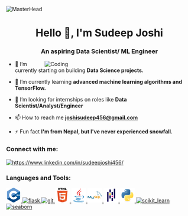 ![MasterHead]([https://i.redd.it/2l4p81b1pxp41.jpg](https://th.bing.com/th/id/OIP.yB-ODjFLrFKee1TBEiZ3fwAAAA?pid=ImgDet&w=300&h=225&rs=1))
<h1 align="center">Hello 👋, I'm Sudeep Joshi</h1>
<h3 align="center">An aspiring Data Scientist/ ML Engineer</h3>
<img align="right" alt="Coding" width="400" src="https://th.bing.com/th/id/R.f617f080d4d78bdee1c6615397bebc6a?rik=IKM4kPewsQQlmg&pid=ImgRaw&r=0">


- 🔭 I’m currently starting on building **Data Science projects.**

- 🌱 I’m currently learning **advanced machine learning algorithms and TensorFlow.**

- 🤝 I’m looking for internships on roles like **Data Scientist/Analyst/Engineer**

- 📫 How to reach me **joshisudeep456@gmail.com**

- ⚡ Fun fact **I'm from Nepal, but I've never experienced snowfall.**

<h3 align="left">Connect with me:</h3>
<p align="left">
<a href="https://linkedin.com/in/https://www.linkedin.com/in/sudeepjoshi456/" target="blank"><img align="center" src="https://raw.githubusercontent.com/rahuldkjain/github-profile-readme-generator/master/src/images/icons/Social/linked-in-alt.svg" alt="https://www.linkedin.com/in/sudeepjoshi456/" height="30" width="40" /></a>
</p>

<h3 align="left">Languages and Tools:</h3>
<p align="left"> <a href="https://www.w3schools.com/cpp/" target="_blank" rel="noreferrer"> <img src="https://raw.githubusercontent.com/devicons/devicon/master/icons/cplusplus/cplusplus-original.svg" alt="cplusplus" width="40" height="40"/> </a> <a href="https://flask.palletsprojects.com/" target="_blank" rel="noreferrer"> <img src="https://www.vectorlogo.zone/logos/pocoo_flask/pocoo_flask-icon.svg" alt="flask" width="40" height="40"/> </a> <a href="https://git-scm.com/" target="_blank" rel="noreferrer"> <img src="https://www.vectorlogo.zone/logos/git-scm/git-scm-icon.svg" alt="git" width="40" height="40"/> </a> <a href="https://www.w3.org/html/" target="_blank" rel="noreferrer"> <img src="https://raw.githubusercontent.com/devicons/devicon/master/icons/html5/html5-original-wordmark.svg" alt="html5" width="40" height="40"/> </a> <a href="https://www.java.com" target="_blank" rel="noreferrer"> <img src="https://raw.githubusercontent.com/devicons/devicon/master/icons/java/java-original.svg" alt="java" width="40" height="40"/> </a> <a href="https://www.mysql.com/" target="_blank" rel="noreferrer"> <img src="https://raw.githubusercontent.com/devicons/devicon/master/icons/mysql/mysql-original-wordmark.svg" alt="mysql" width="40" height="40"/> </a> <a href="https://pandas.pydata.org/" target="_blank" rel="noreferrer"> <img src="https://raw.githubusercontent.com/devicons/devicon/2ae2a900d2f041da66e950e4d48052658d850630/icons/pandas/pandas-original.svg" alt="pandas" width="40" height="40"/> </a> <a href="https://www.python.org" target="_blank" rel="noreferrer"> <img src="https://raw.githubusercontent.com/devicons/devicon/master/icons/python/python-original.svg" alt="python" width="40" height="40"/> </a> <a href="https://scikit-learn.org/" target="_blank" rel="noreferrer"> <img src="https://upload.wikimedia.org/wikipedia/commons/0/05/Scikit_learn_logo_small.svg" alt="scikit_learn" width="40" height="40"/> </a> <a href="https://seaborn.pydata.org/" target="_blank" rel="noreferrer"> <img src="https://seaborn.pydata.org/_images/logo-mark-lightbg.svg" alt="seaborn" width="40" height="40"/> </a> </p>
